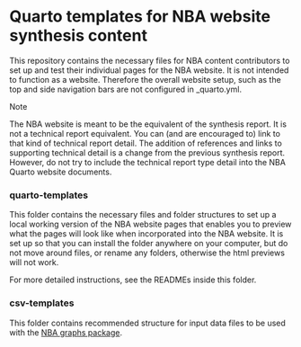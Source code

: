 # Quarto templates for NBA website synthesis content

This repository contains the necessary files for NBA content contributors to set up and test their individual pages for the NBA website. It is not intended to function as a website. Therefore the overall website setup, such as the top and side navigation bars are not configured in \_quarto.yml.

> [!NOTE] 
> The NBA website is meant to be the equivalent of the synthesis report. It is not a technical report equivalent. You can (and are encouraged to) link to that kind of technical report detail. The addition of references and links to supporting technical detail is a change from the previous synthesis report. However, do not try to include the technical report type detail into the NBA Quarto website documents.

### quarto-templates

This folder contains the necessary files and folder structures to set up a local working version of the NBA website pages that enables you to preview what the pages will look like when incorporated into the NBA website. It is set up so that you can install the folder anywhere on your computer, but do not move around files, or rename any folders, otherwise the html previews will not work.

For more detailed instructions, see the READMEs inside this folder.

### csv-templates

This folder contains recommended structure for input data files to be used with the [NBA graphs package](https://github.com/SANBI-NBA/nbaR).
